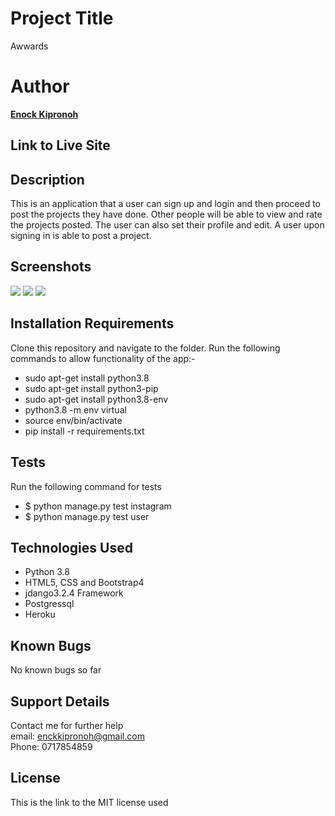 
# Project Title
Awwards

# Author
**[Enock Kipronoh](https://github.com/encok)**

## Link to Live Site 



## Description
This is an application that a user can sign up and login and then proceed to post the projects they have done. Other people will be able to view and rate the projects posted. The user can also set their profile and edit. A user upon signing in is able to post a project.

## Screenshots
<img src="static/images/1.png">
<img src="static/images/2.png">
<img src="static/images/3.png">

## Installation Requirements
Clone this repository and navigate to the folder.
Run the following commands to allow functionality of the app:-

* sudo apt-get install python3.8
* sudo apt-get install python3-pip
* sudo apt-get install python3.8-env
* python3.8 -m env virtual
* source env/bin/activate
* pip install -r requirements.txt
## Tests
Run the following command for tests<br>
* $ python manage.py test instagram
* $ python manage.py test user

## Technologies Used
* Python 3.8
* HTML5, CSS and Bootstrap4
* jdango3.2.4 Framework
* Postgressql
* Heroku

## Known Bugs
No known bugs so far

## Support Details
Contact me for further help<br/> 
email: enckkipronoh@gmail.com<br/>
Phone: 0717854859
## License
This is the link to the MIT license used<br/><br/>


